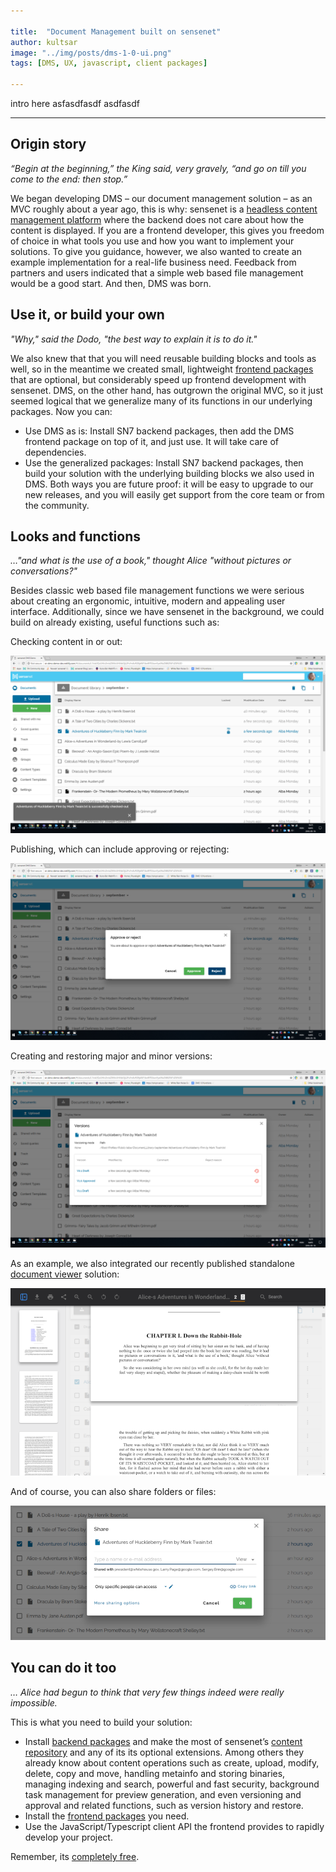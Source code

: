 ```yaml
---

title:  "Document Management built on sensenet"
author: kultsar
image: "../img/posts/dms-1-0-ui.png"
tags: [DMS, UX, javascript, client packages]

---
```

intro here
asfasdfasdf
asdfasdf

---

## Origin story

*“Begin at the beginning,” the King said, very gravely, “and go on till you come to the end: then stop.”*

We began developing DMS – our document management solution –  as an MVC roughly about a year ago, this is why: sensenet is a [headless content management platform](https://community.sensenet.com/blog/2017/07/05/what-is-a-headless-cms) where the backend does not care about how the content is displayed. If you are a frontend developer, this gives you freedom of choice in what tools you use and how you want to implement your solutions. To give you guidance, however, we also wanted to create an example implementation for a real-life business need. Feedback from partners and users indicated that a simple web based file management would be a good start. And then, DMS was born.

## Use it, or build your own

*"Why," said the Dodo, "the best way to explain it is to do it."*

We also knew that that you will need reusable building blocks and tools as well, so in the meantime we created small, lightweight [frontend packages](https://community.sensenet.com/blog/2018/02/21/scoped-packages) that are optional, but considerably speed up frontend development with sensenet. DMS, on the other hand, has outgrown the original MVC, so it just seemed logical that we generalize many of its functions in our underlying packages.
Now you can:
*	Use DMS as is: Install SN7 backend packages, then add the DMS frontend package on top of it, and just use. It will take care of dependencies.
*	Use the generalized packages: Install SN7 backend packages, then build your solution with the underlying building blocks we also used in DMS.
Both ways you are future proof: it will be easy to upgrade to our new releases, and you will easily get support from the core team or from the community.

## Looks and functions

*…"and what is the use of a book," thought Alice "without pictures or conversations?"*

Besides classic web based file management functions we were serious about creating an ergonomic, intuitive, modern and appealing user interface. Additionally, since we have sensenet in the background, we could build on already existing, useful functions such as:

Checking content in or out:

![DMS - checking content in or out](/img/posts/dms-1-0-checked-out.png "DMS - checking content in or out")
 
Publishing, which can include approving or rejecting:

![DMS - approve or reject](/img/posts/dms-1-0-approve-or-reject.png "DMS - approve or reject")

Creating and restoring major and minor versions:

![DMS - versions](/img/posts/dms-1-0-versions.png "DMS - versions")

As an example, we also integrated our recently published standalone [document viewer](https://community.sensenet.com/blog/2018/08/22/docviewer) solution: 

![DMS - Document Viewer integrated](/img/posts/dms-1-0-document-viewer.png "DMS - Document Viewer integrated")

And of course, you can also share folders or files:

![DMS - sharing](/img/posts/dms-1-0-share.png "DMS - sharing")


## You can do it too

*… Alice had begun to think that very few things indeed were really impossible.*

This is what you need to build your solution:
*	Install [backend packages](https://community.sensenet.com/docs/install-sn-from-nuget/) and make the most of sensenet’s [content repository](https://community.sensenet.com/docs/content-repository/) and any of its its optional extensions. Among others they already know about content operations such as create, upload, modify, delete, copy and move, handling metainfo and storing binaries, managing indexing and search, powerful and fast security, background task management for preview generation, and even versioning and approval and related functions, such as version history and restore.
*	Install the [frontend packages](https://community.sensenet.com/blog/2018/02/21/scoped-packages) you need.
*	Use the JavaScript/Typescript client API the frontend provides to rapidly develop your project.

Remember, its [completely free](https://www.sensenet.com/product/licensing/sense-netlicensingguide).
